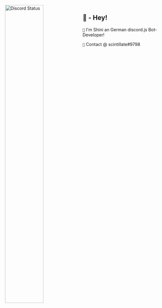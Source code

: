<a href="https://discord.com/users/341160761470615563" target="_blank">
    <img width="50%" align="left" alt="Discord Status" src="[https://lanyard.cnrad.dev/api/341160761470615563?bg=1f1f1f&borderRadius=10px](https://lanyard-profile-readme.vercel.app/api/341160761470615563?animated=false&hideDiscrim=true&idleMessage=Hey)">
</a>


## 🔰 - Hey!
`🔸` I'm Shini an German discord.js Bot-Developer!

`🔸` Contact @ scintillate#9798
